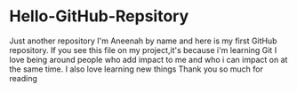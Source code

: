 # Hello-GitHub-Repsitory
Just another repository
I'm Aneenah by name and here is my first GitHub repository.
If you see this file on my project,it's because i'm learning Git
I love being around people who add impact to me and who i can impact on at the same time.
I also love learning new things
Thank you so much for reading
